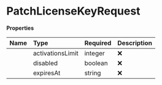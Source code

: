 # PatchLicenseKeyRequest



**Properties**

| Name | Type | Required | Description |
| :-------- | :----------| :----------| :----------|
    | activationsLimit | integer | ❌ | The updated activation limit for the license key. Use `null` to remove the limit, or omit this field to leave it unchanged. |
    | disabled | boolean | ❌ | Indicates whether the license key should be disabled. A value of `true` disables the key, while `false` enables it. Omit this field to leave it unchanged. |
    | expiresAt | string | ❌ | The updated expiration timestamp for the license key in UTC. Use `null` to remove the expiration date, or omit this field to leave it unchanged. |




<!-- This file was generated by liblab | https://liblab.com/ -->